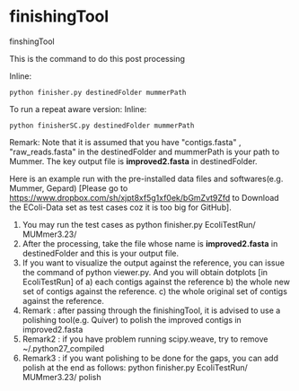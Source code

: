 finishingTool
=============

finshingTool 


This is the command to do this post processing

Inline:

	python finisher.py destinedFolder mummerPath

To run a repeat aware version:
Inline:

	python finisherSC.py destinedFolder mummerPath

Remark: 
Note that it is assumed that you have "contigs.fasta" , "raw_reads.fasta" in the destinedFolder and mummerPath is your path to Mummer. The key output file is **improved2.fasta** in destinedFolder. 

Here is an example run with the pre-installed data files and softwares(e.g. Mummer, Gepard) [Please go to https://www.dropbox.com/sh/xjpt8xf5g1xf0ek/bGmZvt9Zfd to Download the EColi-Data set as test cases coz it is too big for GitHub].

1. You may run the test cases as python finisher.py EcoliTestRun/ MUMmer3.23/
2. After the processing, take the file whose name is **improved2.fasta** in destinedFolder and this is your output file.
3. If you want to visualize the output against the reference, you can issue the command of python viewer.py. And you will obtain dotplots [in EcoliTestRun] of
	a) each contigs against the reference 
	b) the whole new set of contigs against the reference. 
	c) the whole original set of contigs against the reference. 
4. Remark : after passing through the finishingTool, it is advised to use a polishing tool(e.g. Quiver) to polish the improved contigs in improved2.fasta
5. Remark2 : if you have problem running scipy.weave, try to remove ~/.python27_compiled 
6. Remark3 : if you want polishing to be done for the gaps, you can add polish at the end as follows:
             python finisher.py EcoliTestRun/ MUMmer3.23/ polish
